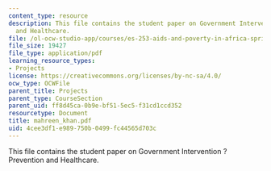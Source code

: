 ```yaml
---
content_type: resource
description: This file contains the student paper on Government Intervention ? Prevention
  and Healthcare.
file: /ol-ocw-studio-app/courses/es-253-aids-and-poverty-in-africa-spring-2005/4cee3df1e989750b0499fc44565d703c_mahreen_khan.pdf
file_size: 19427
file_type: application/pdf
learning_resource_types:
- Projects
license: https://creativecommons.org/licenses/by-nc-sa/4.0/
ocw_type: OCWFile
parent_title: Projects
parent_type: CourseSection
parent_uid: ff8d45ca-0b9e-bf51-5ec5-f31cd1ccd352
resourcetype: Document
title: mahreen_khan.pdf
uid: 4cee3df1-e989-750b-0499-fc44565d703c
---
```

This file contains the student paper on Government Intervention ? Prevention and Healthcare.